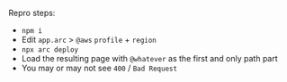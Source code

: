 Repro steps:
- `npm i`
- Edit `app.arc` > `@aws` `profile` + `region`
- `npx arc deploy`
- Load the resulting page with `@whatever` as the first and only path part
- You may or may not see `400` / `Bad Request`
